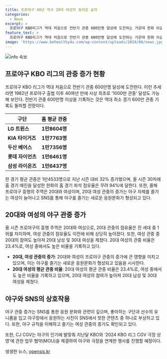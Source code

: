 ```yaml
---
title: 프로야구 40년 역사 20대 여성의 놀라운 출마
categories:
  - News
excerpt: >
  프로야구 KBO리그가 역대 처음으로 전반기 관중 600만명 달성에 도전하는 가운데 한화 이글스 류현진의 국내 복귀와 10개 구단 전력 평준화가 흥행에 기여하고 있다. 특히 20대 여성의 야구 관객 성장으로 인해 여성 팬 중심의 흥행 현상이 두드러지며, 야구와 극장이 만나는 새로운 응원문화가 확산되고 있다. 한야구위원회(KBO)는 2024시즌 408경기에서 총 592만9395명의 입장이 확인되었으며, 10경기만 더 모이면 역대 첫 600만 관중을 기록할 전망이다. (단어수: 123)
feature_text: >
  프로야구 KBO리그가 역대 처음으로 전반기 관중 600만명 달성에 도전하는 가운데 한화 이글스 류현진의 국내 복귀와 10개 구단 전력 평준화가 흥행에 기여하고 있다. 특히 20대 여성의 야구 관객 성장으로 인해 여성 팬 중심의 흥행 현상이 두드러지며, 야구와 극장이 만나는 새로운 응원문화가 확산되고 있다. 한야구위원회(KBO)는 2024시즌 408경기에서 총 592만9395명의 입장이 확인되었으며, 10경기만 더 모이면 역대 첫 600만 관중을 기록할 전망이다. (단어수: 123)
image: 'https://www.behealthy4u.com/wp-content/uploads/2024/06/news.jpg'
---
```


<p><img src="https://www.behealthy4u.com/wp-content/uploads/2024/06/news.jpg" alt="info 속보" /></p>

<h2 data-ke-size="size26">프로야구 KBO 리그의 관중 증가 현황</h2>

<p data-ke-size="size16">프로야구 KBO 리그가 역대 처음으로 전반기 관중 600만명 달성에 도전한다. 이런 추세라면 1982년 프로야구 출범 이후 40여년 만에 사상 최초로 ‘1000만 관중’ 달성도 가능해 보인다. 전반기 관중 600만명 이상을 기록하는 것은 역대 최소 경기 600만 관중 기록도 돌파할 전망이다.</p>

<table>
  <thead>
    <tr>
      <th>구단</th>
      <th>홈 평균 관중</th>
    </tr>
  </thead>
  <tbody>
    <tr>
      <td><b>LG 트윈스</b></td>
      <td style="text-align: center; height: 17px;"><b>1만8604명</b></td>
    </tr>
    <tr>
      <td><b>KIA 타이거즈</b></td>
      <td style="text-align: center; height: 17px;"><b>1만7763명</b></td>
    </tr>
    <tr>
      <td><b>두산 베어스</b></td>
      <td style="text-align: center; height: 17px;"><b>1만7356명</b></td>
    </tr>
    <tr>
      <td><b>롯데 자이언츠</b></td>
      <td style="text-align: center; height: 17px;"><b>1만6461명</b></td>
    </tr>
    <tr>
      <td><b>삼성 라이온즈</b></td>
      <td style="text-align: center; height: 17px;"><b>1만6437명</b></td>
    </tr>
  </tbody>
</table>

<p data-ke-size="size16">한 경기 평균 관중은 1만4533명으로 지난 시즌 대비 32% 증가했으며, 올 시즌 30차례 홈 경기 매진을 달성한 한화의 홈 경기 좌석 점유율은 무려 94%에 달한다. 또한, 올해 프로야구 흥행의 주역은 20대와 여성이며, 20대 여성 관중의 증가는 야구 자체를 즐기는 여성이 늘어나고 SNS를 통해 야구를 즐기는 새로운 응원문화가 형성되고 있다.</p>

<h2 data-ke-size="size26">20대와 여성의 야구 관중 증가</h2>

<p data-ke-size="size16">올 시즌 프로야구의 흥행 주역은 20대와 여성으로, 20대 관중의 점유율은 전 세대 중 1위를 차지하며, 여성 관중의 점유율도 이전에 비해 상당히 높아졌다. 또한, 여성 관중 중 20대의 참여도 높아져 20대 남성 및 30대 여성을 제쳤다. 20대 여성의 관중 비율은 23.4%로, 여성 중에서도 높은 비율을 기록하고 있다.</p>

<ul>
  <li><b>20대, 여성 관중의 증가</b>: 20대와 여성이 프로야구 관중의 증가에 큰 영향을 미치고 있으며, 이는 야구를 즐기는 새로운 응원문화가 형성되고 있음을 시사한다.</li>
  <li><b>20대 여성의 평균 관중 비율</b>: 20대 여성의 평균 관중 비율은 23.4%로, 여성 중에서도 높은 비율을 기록하고 있으며, 20대 여성의 참여가 높아져 20대 남성 및 30대 여성을 제쳤다.</li>
</ul>

<h2 data-ke-size="size26">야구와 SNS의 상호작용</h2>

<p data-ke-size="size16">야구 관중 증가는 SNS를 통한 응원 문화와 관련이 깊으며, 좋아하는 구단과 선수의 유니폼을 입고 야구장에서 응원하는 사진이 SNS에서 핫한 콘텐츠 중 하나로 부상하고 있다. 또한, 야구 규칙을 이해하고 즐기는 여성 관중의 증가도 확인되고 있다.</p>

<p data-ke-size="size16">또한, CJ CGV는 야구의 인기에 발맞춰 지난달 KBO와 ‘2024 KBO 리그 CGV 극장 상영’에 관한 업무 협약(MOU)을 체결하여 야구와 극장을 연계한 행사를 진행할 예정이다.</p>
생생한 뉴스, <a href="https://opensis.kr" rel="dofollow">opensis.kr</a>


